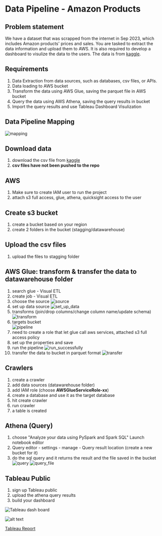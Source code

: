 # Data Pipeline - Amazon Products

## Problem statement
We have a dataset that was scrapped from the internet in Sep 2023, which includes Amazon products' prices and sales. You are tasked to extract the data information and upload them to AWS. It is also required to develop a dashboard to visulize the data to the users.
The data is from [kaggle](https://www.kaggle.com/datasets/asaniczka/amazon-products-dataset-2023-1-4m-products).

## Requirements
1. Data Extraction from data sources, such as databases, csv files, or APIs.
2. Data loading to AWS bucket
3. Transform the data using AWS Glue, saving the parquet file in AWS bucket
4. Query the data using AWS Athena, saving the query results in bucket
5. Import the query results and use Tableau Dashboard Visulization

## Data Pipeline Mapping
![mapping](./photos/mapping.png)


## Download data
1. download the csv file from [kaggle](https://www.kaggle.com/datasets/asaniczka/amazon-products-dataset-2023-1-4m-products)
2. **csv files have not been pushed to the repo**


## AWS
1. Make sure to create IAM user to run the project
2. attach s3 full access, glue, athena, quicksight access to the user

## Create s3 bucket
1. create a bucket based on your region
2. create 2 folders in the bucket (stagging/datawarehouse)

## Upload the csv files
1. upload the files to stagging folder

## AWS Glue: transform & transfer the data to datawarehouse folder
1. search glue - Visual ETL
2. create job - Visual ETL
3. choose the source
![source](./photos/source.png)
4. set up data source
![set_up_data](./photos/set_up_data.png)
5. transforms (join/drop columns/change column name/update schema)
![transform](./photos/transform.png)
6. targets bucket                   
![pipeline](./photos/pipeline.png)
7. need to create a role that let glue call aws services, attached s3 full access policy
8. set up the properties and save
9. run the pipeline
![run_successfully](./photos/run_successfully.png)
10. transfer the data to bucket in parquet format
![transfer](./photos/transfer.png)

## Crawlers
1. create a crawler
2. add data sources (datawarehouse folder)
3. add IAM role (choose **AWSGlueServiceRole-xx**)
4. create a database and use it as the target database
5. hit create crawler
6. run crawler
7. a table is created

## Athena (Query)
1. choose "Analyze your data using PySpark and Spark SQL" Launch notebook editor
2. Query editor - settings - manage - Query result location (create a new bucket for it)
3. do the sql query and it returns the result and the file saved in the bucket
![query](./photos/query.png)
![query_file](./photos/query_file.png)

## Tableau Public
1. sign up Tableau public
2. upload the athena query results
3. build your dashboard

![Tableau dash board](<photos/Amazon Sales Aug 2023.png>)

![alt text](<photos/Amazon Sales Aug 2023 (1).png>)

[Tableau Report](https://public.tableau.com/views/AmazonSalesAug2023/AmazonSalesAug2023?:language=en-US&:sid=&:display_count=n&:origin=viz_share_link)